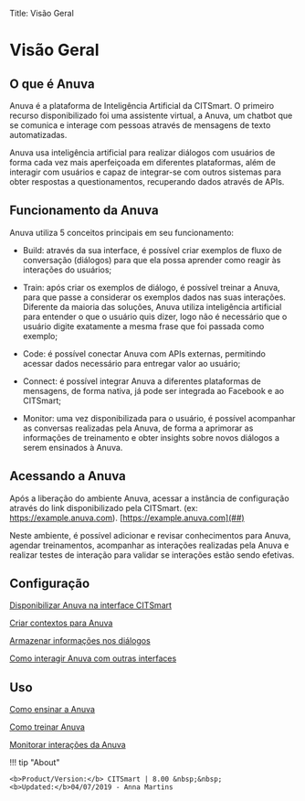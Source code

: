 Title: Visão Geral
# Visão Geral

## O que é Anuva

Anuva é a plataforma de Inteligência Artificial da CITSmart. O primeiro recurso disponibilizado foi uma assistente virtual, a Anuva, um chatbot que se comunica e interage com pessoas através de mensagens de texto automatizadas. 

Anuva usa inteligência artificial para realizar diálogos com usuários de forma cada vez mais aperfeiçoada em diferentes plataformas, além de interagir com usuários e capaz de integrar-se com outros sistemas para obter respostas a questionamentos, recuperando dados através de APIs.

## Funcionamento da Anuva

Anuva utiliza 5 conceitos principais em seu funcionamento:

 - Build: através da sua interface, é possível criar exemplos de fluxo de conversação (diálogos) para que ela possa aprender como reagir às interações do usuários;
 
 - Train: após criar os exemplos de diálogo, é possível treinar a Anuva, para que passe a considerar os exemplos dados nas suas interações. Diferente da maioria das soluções, Anuva utiliza inteligência artificial para entender o que o usuário quis dizer, logo não é necessário que o usuário digite exatamente a mesma frase que foi passada como exemplo;
 
 - Code: é possível conectar Anuva com APIs externas, permitindo acessar dados necessário para entregar valor ao usuário;
 
 - Connect: é possível integrar Anuva a diferentes plataformas de mensagens, de forma nativa, já pode ser integrada ao Facebook e ao CITSmart;
 
 - Monitor: uma vez disponibilizada para o usuário, é possível acompanhar as conversas realizadas pela Anuva, de forma a aprimorar as informações de treinamento e obter insights sobre novos diálogos a serem ensinados à Anuva. 

## Acessando a Anuva

Após a liberação do ambiente Anuva, acessar a instância de configuração através do link disponibilizado pela CITSmart. (ex: https://example.anuva.com).
[https://example.anuva.com](##)

Neste ambiente, é possível adicionar e revisar conhecimentos para Anuva, agendar treinamentos, acompanhar as interações realizadas pela Anuva e realizar testes de interação para validar se interações estão sendo efetivas.


## Configuração

[Disponibilizar Anuva na interface CITSmart](/pt-br/anuva/configuration/anuva-citsmart.html)

[Criar contextos para Anuva](/pt-br/anuva/configuration/context-anuva.html)

[Armazenar informações nos diálogos](/pt-br/anuva/configuration/store-dialog-anuva.html)

[Como interagir Anuva com outras interfaces](/pt-br/anuva/configuration/interact-anuva.html)

## Uso

[Como ensinar a Anuva](/pt-br/anuva/use/teach-anuva.html)

[Como treinar Anuva](/pt-br/anuva/use/trainning-anuva.html)

[Monitorar interações da Anuva](/pt-br/anuva/use/monitoring-anuva.html)



!!! tip "About"

    <b>Product/Version:</b> CITSmart | 8.00 &nbsp;&nbsp;
    <b>Updated:</b>04/07/2019 - Anna Martins

